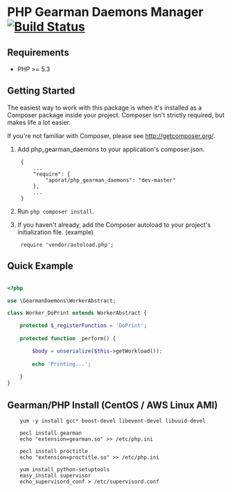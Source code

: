 PHP Gearman Daemons Manager [![Build Status](https://secure.travis-ci.org/aporat/PHP-GearmanDaemons.png)](http://travis-ci.org/aporat/PHP-GearmanDaemons)
===========================================


## Requirements ##

* PHP >= 5.3

## Getting Started ##

The easiest way to work with this package is when it's installed as a
Composer package inside your project. Composer isn't strictly
required, but makes life a lot easier.

If you're not familiar with Composer, please see <http://getcomposer.org/>.

1. Add php_gearman_daemons to your application's composer.json.

        {
            ...
            "require": {
                "aporat/php_gearman_daemons": "dev-master"
            },
            ...
        }

2. Run `php composer install`.

3. If you haven't already, add the Composer autoload to your project's
   initialization file. (example)

        require 'vendor/autoload.php';


## Quick Example ##


```php

<?php

use \GearmanDaemons\WorkerAbstract;

class Worker_DoPrint extends WorkerAbstract {

    protected $_registerFunction = 'DoPrint';
    
    protected function _perform() {

        $body = unserialize($this->getWorkload());
        
        echo 'Printing...';
        
    }
}

```
       

## Gearman/PHP Install (CentOS / AWS Linux AMI) ##

        yum -y install gcc* boost-devel libevent-devel libuuid-devel
        
        pecl install gearman
        echo "extension=gearman.so" >> /etc/php.ini
        
        pecl install proctitle
        echo "extension=proctitle.so" >> /etc/php.ini
        
        yum install python-setuptools
        easy_install supervisor
        echo_supervisord_conf > /etc/supervisord.conf 
